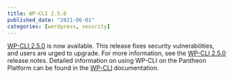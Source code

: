 ```yaml
---
title: WP-CLI 2.5.0
published_date: "2021-06-01"
categories: [wordpress, security]
---
```

[WP-CLI 2.5.0](https://make.wordpress.org/cli/2021/05/19/wp-cli-v2-5-0-release-notes/) is now available. This release fixes security vulnerabilities, and users are urged to upgrade. For more information, see the [WP-CLI 2.5.0](https://make.wordpress.org/cli/2021/05/19/wp-cli-v2-5-0-release-notes/) release notes. Detailed information on using WP-CLI on the Pantheon Platform can be found in the [WP-CLI](/guides/wp-cli) documentation.
